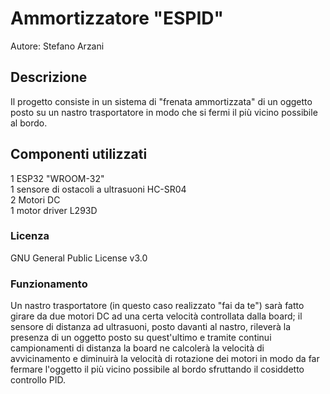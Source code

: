 # Ammortizzatore "ESPID"
Autore: Stefano Arzani

## Descrizione
Il progetto consiste in un sistema di "frenata ammortizzata" di un oggetto posto su un nastro trasportatore in modo che si fermi il più vicino possibile al bordo.

## Componenti utilizzati
1 ESP32 "WROOM-32"  
1 sensore di ostacoli a ultrasuoni HC-SR04  
2 Motori DC  
1 motor driver L293D  

### Licenza
GNU General Public License v3.0

### Funzionamento
Un nastro trasportatore (in questo caso realizzato "fai da te") sarà fatto girare da due motori DC ad una certa velocità controllata dalla board; il sensore di distanza ad ultrasuoni, posto davanti al nastro, rileverà la presenza di un oggetto posto su quest'ultimo e tramite continui campionamenti di distanza la board ne calcolerà la velocità di avvicinamento e diminuirà la velocità di rotazione dei motori in modo da far fermare l'oggetto il più vicino possibile al bordo sfruttando il cosiddetto controllo PID.
